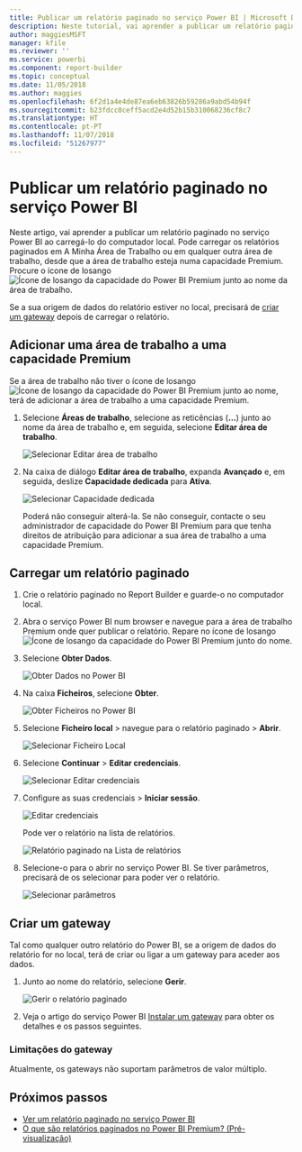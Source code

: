 ```yaml
---
title: Publicar um relatório paginado no serviço Power BI | Microsoft Docs
description: Neste tutorial, vai aprender a publicar um relatório paginado no serviço Power BI ao carregá-lo do computador local.
author: maggiesMSFT
manager: kfile
ms.reviewer: ''
ms.service: powerbi
ms.component: report-builder
ms.topic: conceptual
ms.date: 11/05/2018
ms.author: maggies
ms.openlocfilehash: 6f2d1a4e4de87ea6eb63826b59286a9abd54b94f
ms.sourcegitcommit: b23fdcc0ceff5acd2e4d52b15b310068236cf8c7
ms.translationtype: HT
ms.contentlocale: pt-PT
ms.lasthandoff: 11/07/2018
ms.locfileid: "51267977"
---
```

# <a name="publish-a-paginated-report-to-the-power-bi-service"></a>Publicar um relatório paginado no serviço Power BI

Neste artigo, vai aprender a publicar um relatório paginado no serviço Power BI ao carregá-lo do computador local. Pode carregar os relatórios paginados em A Minha Área de Trabalho ou em qualquer outra área de trabalho, desde que a área de trabalho esteja numa capacidade Premium. Procure o ícone de losango ![Ícone de losango da capacidade do Power BI Premium](media/paginated-reports-save-to-power-bi-service/premium-diamond.png) junto ao nome da área de trabalho. 

Se a sua origem de dados do relatório estiver no local, precisará de [criar um gateway](#create-a-gateway-to-an-on-premises-data-source) depois de carregar o relatório.

## <a name="add-a-workspace-to-a-premium-capacity"></a>Adicionar uma área de trabalho a uma capacidade Premium

Se a área de trabalho não tiver o ícone de losango ![Ícone de losango da capacidade do Power BI Premium](media/paginated-reports-save-to-power-bi-service/premium-diamond.png) junto ao nome, terá de adicionar a área de trabalho a uma capacidade Premium. 

1. Selecione **Áreas de trabalho**, selecione as reticências (**…**) junto ao nome da área de trabalho e, em seguida, selecione **Editar área de trabalho**.

    ![Selecionar Editar área de trabalho](media/paginated-reports-save-to-power-bi-service/power-bi-paginated-edit-workspace.png)

1. Na caixa de diálogo **Editar área de trabalho**, expanda **Avançado** e, em seguida, deslize **Capacidade dedicada** para **Ativa**.

    ![Selecionar Capacidade dedicada](media/paginated-reports-save-to-power-bi-service/power-bi-paginated-edit-workspace-dialog.png)

   Poderá não conseguir alterá-la. Se não conseguir, contacte o seu administrador de capacidade do Power BI Premium para que tenha direitos de atribuição para adicionar a sua área de trabalho a uma capacidade Premium.


## <a name="upload-a-paginated-report"></a>Carregar um relatório paginado

1. Crie o relatório paginado no Report Builder e guarde-o no computador local.

1. Abra o serviço Power BI num browser e navegue para a área de trabalho Premium onde quer publicar o relatório. Repare no ícone de losango ![Ícone de losango da capacidade do Power BI Premium](media/paginated-reports-save-to-power-bi-service/premium-diamond.png) junto do nome. 

1. Selecione **Obter Dados**.

    ![Obter Dados no Power BI](media/paginated-reports-save-to-power-bi-service/power-bi-paginated-get-data.png)

1. Na caixa **Ficheiros**, selecione **Obter**.

    ![Obter Ficheiros no Power BI](media/paginated-reports-save-to-power-bi-service/power-bi-paginated-files-get.png)

1. Selecione **Ficheiro local** > navegue para o relatório paginado > **Abrir**.

    ![Selecionar Ficheiro Local](media/paginated-reports-save-to-power-bi-service/power-bi-paginated-local-file.png)

1. Selecione **Continuar** > **Editar credenciais**.

    ![Selecionar Editar credenciais](media/paginated-reports-save-to-power-bi-service/power-bi-paginated-select-edit-credentials.png)

1. Configure as suas credenciais > **Iniciar sessão**.

    ![Editar credenciais](media/paginated-reports-save-to-power-bi-service/power-bi-paginated-credentials.png)

   Pode ver o relatório na lista de relatórios.

    ![Relatório paginado na Lista de relatórios](media/paginated-reports-save-to-power-bi-service/power-bi-paginated-wwi-report.png)

1. Selecione-o para o abrir no serviço Power BI. Se tiver parâmetros, precisará de os selecionar para poder ver o relatório.
 
    ![Selecionar parâmetros](media/paginated-reports-save-to-power-bi-service/power-bi-paginated-select-parameters.png)

## <a name="create-a-gateway"></a>Criar um gateway

Tal como qualquer outro relatório do Power BI, se a origem de dados do relatório for no local, terá de criar ou ligar a um gateway para aceder aos dados.

1. Junto ao nome do relatório, selecione **Gerir**.

   ![Gerir o relatório paginado](media/paginated-reports-save-to-power-bi-service/power-bi-paginated-manage.png)

1. Veja o artigo do serviço Power BI [Instalar um gateway](service-gateway-install.md) para obter os detalhes e os passos seguintes.

### <a name="gateway-limitations"></a>Limitações do gateway

Atualmente, os gateways não suportam parâmetros de valor múltiplo.


## <a name="next-steps"></a>Próximos passos

- [Ver um relatório paginado no serviço Power BI](paginated-reports-view-power-bi-service.md)
- [O que são relatórios paginados no Power BI Premium? (Pré-visualização)](paginated-reports-report-builder-power-bi.md)

